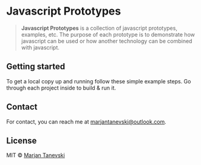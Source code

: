 # Javascript Prototypes

> **Javascript Prototypes** is a collection of javascript prototypes, examples, etc. The purpose of each prototype is to demonstrate how javascript can be used or how another technology can be combined with javascript.

## Getting started

To get a local copy up and running follow these simple example steps. Go through each project inside to build & run it.

## Contact

For contact, you can reach me at [marjantanevski@outlook.com](marjantanevski@outlook.com).

## License

MIT © [Marjan Tanevski](marjantanevski@outlook.com)
